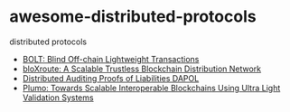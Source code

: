 # awesome-distributed-protocols
distributed protocols

* [BOLT: Blind Off-chain Lightweight Transactions](https://github.com/boltlabs-inc/libzkchannels)
* [bloXroute: A Scalable Trustless Blockchain Distribution Network](https://bloxroute.com/wp-content/uploads/2019/11/bloXrouteWhitepaper.pdf)
* [Distributed Auditing Proofs of Liabilities DAPOL](https://eprint.iacr.org/2020/468.pdf)
* [Plumo: Towards Scalable Interoperable Blockchains Using Ultra
Light Validation Systems](https://docs.zkproof.org/pages/standards/accepted-workshop3/proposal-plumo_celolightclient.pdf)
